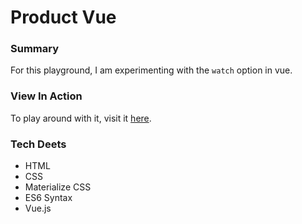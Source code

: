 # Product Vue

### Summary
For this playground, I am experimenting with the `watch` option in vue.

### View In Action
To play around with it, visit it [here](https://yxnely.github.io/vue-playground/productVue/Product.html).

### Tech Deets
* HTML
* CSS
* Materialize CSS
* ES6 Syntax
* Vue.js